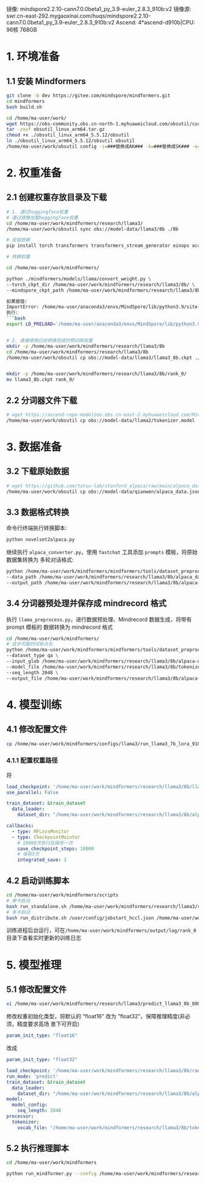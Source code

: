镜像: mindspore2.2.10-cann7.0.0beta1_py_3.9-euler_2.8.3_910b:v2
镜像源: swr.cn-east-292.mygaoxinai.com/huqs/mindspore2.2.10-cann7.0.0beta1_py_3.9-euler_2.8.3_910b:v2
Ascend: 4*ascend-d910b|CPU: 96核 768GB

# 1. 环境准备

## 1.1 安装 Mindformers

```bash
git clone -b dev https://gitee.com/mindspore/mindformers.git
cd mindformers
bash build.sh

cd /home/ma-user/work/
wget https://obs-community.obs.cn-north-1.myhuaweicloud.com/obsutil/current/obsutil_linux_arm64.tar.gz
tar -zxvf obsutil_linux_arm64.tar.gz
chmod +x ./obsutil_linux_arm64_5.5.12/obsutil
ln ./obsutil_linux_arm64_5.5.12/obsutil obsutil
/home/ma-user/work/obsutil config -i=###替换成AK### -k=###替换成SK### -e=obs.cn-east-292.mygaoxinai.com

```

# 2. 权重准备

## 2.1 创建权重存放目录及下载
```bash
# 1. 通过huggingface权重
# 通过镜像加载huggingface权重
cd /home/ma-user/work/mindformers/research/llama3/
/home/ma-user/work/obsutil sync obs://model-data/llama3/8b ./8b

# 安装依赖
pip install torch transformers transformers_stream_generator einops accelerate

# 转换权重

cd /home/ma-user/work/mindformers/

python ./mindformers/models/llama/convert_weight.py \
--torch_ckpt_dir /home/ma-user/work/mindformers/research/llama3/8b/ \
--mindspore_ckpt_path /home/ma-user/work/mindformers/research/llama3/8b/llama3_8b.ckpt

如果报错:
ImportError: /home/ma-user/anaconda3/envs/MindSpore/lib/python3.9/site-packages/torch/lib/../../torch.libs/libgomp-4dbbc2f2.so.1.0.0: cannot allocate memory in static TLS block
执行:
```bash
export LD_PRELOAD='/home/ma-user/anaconda3/envs/MindSpore/lib/python3.9/site-packages/torch.libs/libgomp-4dbbc2f2.so.1.0.0'


# 2. 直接使用已经转换完成的预训练权重
mkdir -p /home/ma-user/work/mindformers/research/llama3/8b
cd /home/ma-user/work/mindformers/research/llama3/8b
/home/ma-user/work/obsutil cp obs://model-data/llama3/llama3_8b.ckpt ./


mkdir -p /home/ma-user/work/mindformers/research/llama3/8b/rank_0/
mv llama3_8b.ckpt rank_0/
```
 
## 2.2 分词器文件下载
```bash
# wget https://ascend-repo-modelzoo.obs.cn-east-2.myhuaweicloud.com/MindFormers/llama2/tokenizer.model
/home/ma-user/work/obsutil cp obs://model-data/llama2/tokenizer.model ./
```

# 3. 数据准备

## 3.2 下载原始数据

```bash
# wget https://github.com/tatsu-lab/stanford_alpaca/raw/main/alpaca_data.json
/home/ma-user/work/obsutil cp obs://model-data/qianwen/alpaca_data.json ./
```

## 3.3 数据格式转换

命令行终端执行转换脚本:

```bash
python novelset2alpaca.py
```

继续执行 `alpaca_converter.py`，使用 `fastchat` 工具添加 `prompts` 模板，将原始数据集转换为 多轮对话格式:

```bash
python /home/ma-user/work/mindformers/mindformers/tools/dataset_preprocess/llama/alpaca_converter.py \
--data_path /home/ma-user/work/mindformers/research/llama3/8b/alpaca_data.json \
--output_path /home/ma-user/work/mindformers/research/llama3/8b/alpaca-data-conversation.json
```

## 3.4 分词器预处理并保存成 mindrecord 格式

执行 `llama_preprocess.py`，进行数据预处理、Mindrecord 数据生成，将带有 prompt 模板的
数据转换为 mindrecord 格式

```bash
cd /home/ma-user/work/mindformers/
# 这步可能时间有点长
python /home/ma-user/work/mindformers/mindformers/tools/dataset_preprocess/llama/llama_preprocess.py \
--dataset_type qa \
--input_glob /home/ma-user/work/mindformers/research/llama3/8b/alpaca-data-conversation.json \
--model_file /home/ma-user/work/mindformers/research/llama3/8b/tokenizer.model \
--seq_length 2048 \
--output_file /home/ma-user/work/mindformers/research/llama3/8b/alpaca-fastchat2048.mindrecord

```

# 4. 模型训练

## 4.1 修改配置文件

```bash
cp /home/ma-user/work/mindformers/configs/llama3/run_llama3_7b_lora_910b.yaml /home/ma-user/work/mindformers/research/llama3/run_llama3_7b_lora_910b.yaml
```

### 4.1.1 配置权重路径
将
```yaml
load_checkpoint: '/home/ma-user/work/mindformers/research/llama3/8b/llama3_7b.ckpt'
use_parallel: False

train_dataset: &train_dataset
  data_loader:
    dataset_dir: "/home/ma-user/work/mindformers/research/llama3/8b/alpaca-fastchat2048.mindrecord"

callbacks:
  - type: MFLossMonitor
  - type: CheckpointMointor
    # 10000次执行后保存一次
    save_checkpoint_steps: 10000
    # 保存3次
    integrated_save: 1
```


## 4.2 启动训练脚本

```bash
cd /home/ma-user/work/mindformers/scripts
# 单卡启动
bash run_standalone.sh /home/ma-user/work/mindformers/research/llama3/run_llama3_7b_lora_910b.yaml 0 finetune
# 多卡启动
bash run_distribute.sh /user/config/jobstart_hccl.json /home/ma-user/work/mindformers/research/llama3/run_llama3_7b_lora_910b.yaml [0,8] finetune
```

训练进程后台运行，可在`/home/ma-user/work/mindformers/output/log/rank_0` 目录下查看实时更新的训练日志

# 5. 模型推理

## 5.1 修改配置文件

```bash
vi /home/ma-user/work/mindformers/research/llama3/predict_llama3_8b_800T_A2_64G.yaml
```

修改权重初始化类型，将默认的 ”float16” 改为 ”float32”，保障推理精度(非必须，精度要求高场 景下可开启)

```yaml
param_init_type: "float16"
```
改成
```yaml
param_init_type: "float32"
```

```yaml
load_checkpoint: '/home/ma-user/work/mindformers/research/llama3/8b/rank_0/llama3_7b.ckpt'
run_mode: 'predict'
train_dataset: &train_dataset
  data_loader:
    dataset_dir: "/home/ma-user/work/mindformers/research/llama3/8b/alpaca-fastchat2048.mindrecord"
model:
  model_config:
    seq_length: 2048
processor:
  tokenizer:
    vocab_file: "/home/ma-user/work/mindformers/research/llama3/8b/tokenizer.model"
```

## 5.2 执行推理脚本

```bash
cd /home/ma-user/work/mindformers

python run_mindformer.py --config /home/ma-user/work/mindformers/research/llama3/run_llama3_7b_910b.yaml --run_mode predict --predict_data 'I love Beijing, because' --use_parallel False
```